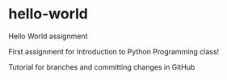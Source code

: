 # hello-world
Hello World assignment

First assignment for Introduction to Python Programming class!

Tutorial for branches and committing changes in GitHub
